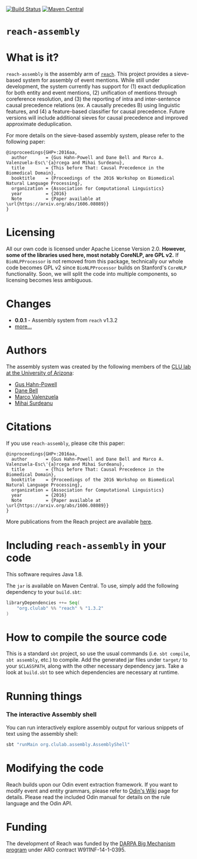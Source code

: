 [![Build Status](https://travis-ci.org/clulab/reach-assembly.svg?branch=master)](https://travis-ci.org/clulab/reach-assembly)
[![Maven Central](https://maven-badges.herokuapp.com/maven-central/org.clulab/reach-assembly_2.11/badge.svg)](https://maven-badges.herokuapp.com/maven-central/org.clulab/reach-assembly_2.11)

`reach-assembly`
=====

# What is it?

`reach-assembly` is the assembly arm of [`reach`](https://github.com/clulab/reach). This project provides a sieve-based system for assembly of event mentions.  While still under development, the system currently has support for (1) exact deduplication for both entity and event mentions, (2) unification of mentions through coreference resolution, and (3) the reporting of intra and inter-sentence causal precedence relations (ex. A causally precedes B) using linguistic features, and (4) a feature-based classifier for causal precedence.  Future versions will include additional sieves for causal precedence and improved approximate deduplication.

For more details on the sieve-based assembly system, please refer to the following paper:

```
@inproceedings{GHP+:2016aa,
  author       = {Gus Hahn-Powell and Dane Bell and Marco A. Valenzuela-Esc\'{a}rcega and Mihai Surdeanu},
  title        = {This before That: Causal Precedence in the Biomedical Domain},
  booktitle    = {Proceedings of the 2016 Workshop on Biomedical Natural Language Processing},
  organization = {Association for Computational Linguistics}
  year         = {2016}
  Note         = {Paper available at \url{https://arxiv.org/abs/1606.08089}}
}
```

# Licensing
All our own code is licensed under Apache License Version 2.0. **However, some of the libraries used here, most notably CoreNLP, are GPL v2.** If `BioNLPProcessor` is not removed from this package, technically our whole code becomes GPL v2 since `BioNLPProcessor` builds on Stanford's `CoreNLP` functionality. Soon, we will split the code into multiple components, so licensing becomes less ambiguous.

# Changes
+ **0.0.1** - Assembly system from `reach` v1.3.2
+ [more...](CHANGES.md)

# Authors  

The assembly system was created by the following members of the [CLU lab at the University of Arizona](http://clulab.cs.arizona.edu/):

+ [Gus Hahn-Powell](https://github.com/myedibleenso)  
+ [Dane Bell](https://github.com/danebell)  
+ [Marco Valenzuela](https://github.com/marcovzla)  
+ [Mihai Surdeanu](https://github.com/MihaiSurdeanu)

# Citations

If you use `reach-assembly`, please cite this paper:

```
@inproceedings{GHP+:2016aa,
  author       = {Gus Hahn-Powell and Dane Bell and Marco A. Valenzuela-Esc\'{a}rcega and Mihai Surdeanu},
  title        = {This before That: Causal Precedence in the Biomedical Domain},
  booktitle    = {Proceedings of the 2016 Workshop on Biomedical Natural Language Processing},
  organization = {Association for Computational Linguistics}
  year         = {2016}
  Note         = {Paper available at \url{https://arxiv.org/abs/1606.08089}}
}
```

More publications from the Reach project are available [here](https://github.com/clulab/reach/wiki/Publications).

# Including `reach-assembly` in your code

This software requires Java 1.8.

The `jar` is available on Maven Central. To use, simply add the following dependency to your `build.sbt`:

```scala
libraryDependencies ++= Seq(
    "org.clulab" %% "reach" % "1.3.2"
)
```

# How to compile the source code

This is a standard `sbt` project, so use the usual commands (i.e. `sbt compile`, `sbt assembly`, etc.) to compile.
Add the generated jar files under `target/` to your `$CLASSPATH`, along with the other necessary dependency jars. Take a look at `build.sbt` to see which dependencies are necessary at runtime.

# Running things

### The interactive Assembly shell

You can run interactively explore assembly output for various snippets of text using the assembly shell:

```scala
sbt "runMain org.clulab.assembly.AssemblyShell"
```

# Modifying the code

Reach builds upon our Odin event extraction framework. If you want to modify event and entity grammars, please refer to [Odin's Wiki](https://github.com/sistanlp/processors/wiki/ODIN-(Open-Domain-INformer)) page for details. Please read the included Odin manual for details on the rule language and the Odin API.

# Funding

The development of Reach was funded by the [DARPA Big Mechanism program](http://www.darpa.mil/program/big-mechanism) under ARO contract W911NF-14-1-0395.
